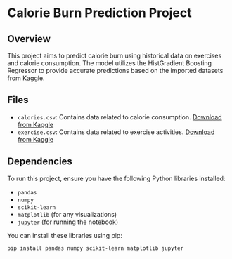 # Calorie Burn Prediction Project

## Overview
This project aims to predict calorie burn using historical data on exercises and calorie consumption. The model utilizes the HistGradient Boosting Regressor to provide accurate predictions based on the imported datasets from Kaggle.

## Files
- `calories.csv`: Contains data related to calorie consumption. [Download from Kaggle](https://www.kaggle.com/datasets/fmendes/fmendesdat263xdemos)
- `exercise.csv`: Contains data related to exercise activities. [Download from Kaggle](https://www.kaggle.com/datasets/fmendes/fmendesdat263xdemos)

## Dependencies
To run this project, ensure you have the following Python libraries installed:
- `pandas`
- `numpy`
- `scikit-learn`
- `matplotlib` (for any visualizations)
- `jupyter` (for running the notebook)

You can install these libraries using pip:
```bash
pip install pandas numpy scikit-learn matplotlib jupyter
